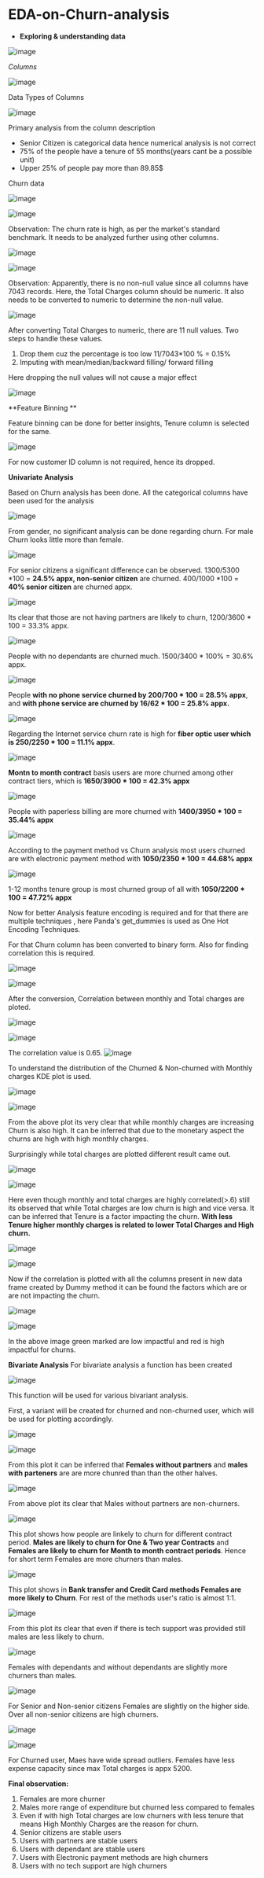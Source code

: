 # EDA-on-Churn-analysis

- **Exploring & understanding data**

 ![image](https://github.com/user-attachments/assets/e6adc10e-78a8-4961-842e-8605655884cd)
 
*Columns*

 ![image](https://github.com/user-attachments/assets/6b53b430-3b9d-48f9-b2a9-9589f5bab02c)
 
Data Types of Columns

![image](https://github.com/user-attachments/assets/6f8a551d-7f45-467e-be03-e246bef9943a)

Primary analysis from the column description
- Senior Citizen is categorical data hence numerical analysis is not correct
- 75% of the people have a tenure of 55 months(years cant be a possible unit)
- Upper 25% of people pay more than 89.85$

Churn data

  ![image](https://github.com/user-attachments/assets/9e612359-f9cc-46c1-b476-15506a66bc4c)

  ![image](https://github.com/user-attachments/assets/506271b3-1d99-49db-b1f5-5fd1e7b93906)

  Observation: The churn rate is high, as per the market's standard benchmark. It needs to be analyzed further using other columns.

  ![image](https://github.com/user-attachments/assets/f303d096-52b4-4f09-9766-2896bbfd65e0)

 ![image](https://github.com/user-attachments/assets/1bc43430-8c4a-4655-bbae-14f41e85b9a2)

Observation: Apparently, there is no non-null value since all columns have 7043 records. Here, the Total Charges column should be numeric. It also needs to be converted to numeric to determine the non-null value.

![image](https://github.com/user-attachments/assets/c7a2482b-81f5-4be8-b5d2-48eb60544f81)

After converting Total Charges to numeric, there are 11 null values. Two steps to handle these values. 
1) Drop them cuz the percentage is too low 11/7043*100 % = 0.15%
2) Imputing with mean/median/backward filling/ forward filling

Here dropping the null values will not cause a major effect

![image](https://github.com/user-attachments/assets/7492afaf-7c4f-4cf0-81b2-29a533d3328c)

 **Feature Binning **

 Feature binning can be done for better insights, Tenure column is selected for the same.

 ![image](https://github.com/user-attachments/assets/6ffd30a6-d776-4685-bdc3-2802a2b10b6a)

 For now customer ID column is not required, hence its dropped.

 **Univariate Analysis**

 Based on Churn analysis has been done. All the categorical columns have been used for the analysis

![image](https://github.com/user-attachments/assets/e8d94216-8eff-481a-a457-040ccb0e34aa)

From gender, no significant analysis can be done regarding churn. For male Churn looks little more than female.

![image](https://github.com/user-attachments/assets/d67bc323-3ad1-49b3-9bd7-cb9be07f286e)

For senior citizens a significant difference can be observed. 1300/5300 *100 = **24.5% appx, non-senior citizen** are churned. 400/1000 *100 = **40% senior citizen** are churned appx.


![image](https://github.com/user-attachments/assets/26c8bdf7-ca04-4efd-b56e-a32946f532a8)


Its clear that those are not having partners are likely to churn, 1200/3600 * 100 = 33.3% appx.

![image](https://github.com/user-attachments/assets/43a51c2b-b5cd-427b-b334-6b09ef8ea140)


People with no dependants are churned much. 1500/3400 * 100% = 30.6% appx.


![image](https://github.com/user-attachments/assets/d64cfd3e-8383-4921-b2cb-29707736f060)



People **with no phone service churned by 200/700 * 100 = 28.5% appx**, and **with phone service are churned by 16/62 * 100 = 25.8% appx.**


![image](https://github.com/user-attachments/assets/34b4f22c-4ecb-4ab5-811b-6d37f757ef39)


Regarding the Internet service churn rate is high for **fiber optic user which is 250/2250 * 100 = 11.1% appx**.


 ![image](https://github.com/user-attachments/assets/a61d0dd3-d93e-4310-a26b-b8a7e12b4ea5)


**Montn to month contract** basis users are more churned among other contract tiers, which is **1650/3900 * 100 = 42.3% appx**


 ![image](https://github.com/user-attachments/assets/2765d245-57b8-4552-abf4-e3bfddeef3ce)


People with paperless billing are more churned with **1400/3950 * 100 = 35.44% appx**


![image](https://github.com/user-attachments/assets/b5fce90f-aece-49a7-b495-8bf2b70c6d04)

According to the payment method vs Churn analysis most users churned are with electronic payment method with **1050/2350 * 100 = 44.68% appx**


 ![image](https://github.com/user-attachments/assets/a8f59211-a5ba-427f-be54-83f01056e9a8)

 
1-12 months tenure group is most churned group of all with **1050/2200 * 100 = 47.72% appx**


Now for better Analysis feature encoding is required and for that there are multiple techniques , here Panda's get_dummies is used as One Hot Encoding Techniques.

For that Churn column has been converted to binary form. Also for finding correlation this is required.

![image](https://github.com/user-attachments/assets/b33f361f-21f7-446a-a249-5cdec2dac77d)


![image](https://github.com/user-attachments/assets/d8123d10-50ff-4946-94a0-a51a5c6756c0)


After the conversion, Correlation between monthly and Total charges are ploted.

![image](https://github.com/user-attachments/assets/65eb946b-41e8-4189-a24e-90998614c776)


![image](https://github.com/user-attachments/assets/db0f6910-c12b-4283-9280-3cdb9d3a87e8)

The correlation value is 0.65.
![image](https://github.com/user-attachments/assets/4cf5aa7e-5117-41b0-b61c-5fb908c26f19)



To understand the distribution of the Churned & Non-churned with Monthly charges KDE plot is used.

![image](https://github.com/user-attachments/assets/5d28d707-1620-4994-985a-24f2b00b99e4)

![image](https://github.com/user-attachments/assets/e0e54a96-95dc-4a65-806f-fe8cfcef78cd)

From the above plot its very clear that while monthly charges are increasing Churn is also high. It can be inferred that due to the monetary aspect the churns are high with high monthly charges.

Surprisingly while total charges are plotted different result came out.

![image](https://github.com/user-attachments/assets/da7f2f9b-8054-48b7-bc7a-fa1faf03b400)


![image](https://github.com/user-attachments/assets/e6b85981-4c7f-42a9-9ecf-137bd9aa923a)


Here even though monthly and total charges are highly correlated(>.6) still its observed that while Total charges are low churn is high and vice versa. It can be inferred that Tenure is a factor impacting the churn. **With less Tenure higher monthly charges is related to lower Total Charges and High churn.**

![image](https://github.com/user-attachments/assets/99164503-a7dd-455d-96c5-6a754233f879)


![image](https://github.com/user-attachments/assets/a58891ce-011e-4d61-9382-1d150158e539)


Now if the correlation is plotted with all the columns present in new data frame created by Dummy method it can be found the factors which are or are not impacting the churn.

![image](https://github.com/user-attachments/assets/80598f84-1e17-4e4d-9a62-3856aabed794)

![image](https://github.com/user-attachments/assets/8c4fd755-9c79-4dfd-bc9f-10affe0168de)


In the above image green marked are low impactful  and red is high impactful for churns.

**Bivariate Analysis**
For  bivariate analysis a function has been created

![image](https://github.com/user-attachments/assets/f66f256c-c34a-4a07-927c-61a7e0c8dae3)

This function will be used for various bivariant analysis.

First, a variant will be created for churned and non-churned user, which will be used for plotting accordingly.

![image](https://github.com/user-attachments/assets/511fb323-7264-44dd-8176-7d81f0d51850)



![image](https://github.com/user-attachments/assets/9752a2e0-3d3b-4b99-b776-93aafc229118)

From this plot it can be inferred that **Females without partners**  and **males with parteners** are are more chunred than than the other halves.

![image](https://github.com/user-attachments/assets/b793ee71-a3b3-4608-93a0-16b91208e8d7)

From above plot its clear that Males without partners are non-churners.


![image](https://github.com/user-attachments/assets/bfadacab-e257-4ecc-954a-313ca33b7660)

This plot shows how people are linkely to churn for different contract period. **Males are likely to churn for One & Two year Contracts** and **Females are likely to churn for Month to month contract periods**. Hence for short term Females are more churners than males.


![image](https://github.com/user-attachments/assets/81e10604-b102-4d21-a05b-693354dc64bc)

This plot shows in **Bank transfer and Credit Card methods Females are more likely to Churn**. For rest of the methods user's ratio is almost 1:1.


![image](https://github.com/user-attachments/assets/e5a5b91b-1392-416c-a570-b8e477282a4e)

From this plot its clear that even if there is tech support was provided still males are less likely to churn. 

![image](https://github.com/user-attachments/assets/38b25f82-4ce1-4e4b-9785-5e12d18664bf)

Females with dependants and without dependants are slightly more churners than males.


 ![image](https://github.com/user-attachments/assets/89a776d1-3fc2-40f8-85da-46dbea1770a3)

For Senior and Non-senior citizens Females are slightly on the higher side. Over all non-senior citizens are high churners.

![image](https://github.com/user-attachments/assets/7d598711-9a69-4f33-87f7-b13935c64757)


![image](https://github.com/user-attachments/assets/22047d65-675a-488d-a8f2-2ef2bc75d014)

For Churned user, Maes have wide spread outliers. Females have less expense capacity since max Total charges is appx 5200. 

**Final observation:**
1. Females are more churner
2. Males more range of expenditure but churned less compared to females
3. Even if with high Total charges are low churners with less tenure that means High Monthly Charges are the reason for churn.
4. Senior citizens are stable users
5. Users with partners are stable users
6. Users with dependant are stable users
7. Users with Electronic payment methods are high churners
8. Users with no tech support are high churners

